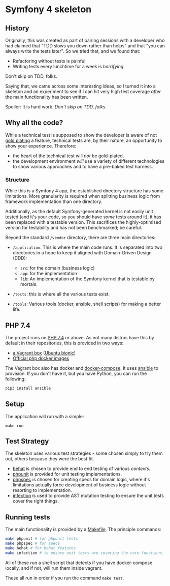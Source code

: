 # Symfony 4 skeleton

## History

Originally, this was created as part of pairing sessions with a developer who had claimed that "TDD slows you down rather than helps" and that "you can always write the tests later". So we tried that, and we found that:

* Refactoring without tests is painful
* Writing tests every lunchtime for a week is _horrifying_.

Don't skip on TDD, folks.

Saying that, we came across some interesting ideas, so I turned it into a skeleton and an experiment to see if I can hit very high test coverage _after_ the main functionality has been written.

Spoiler: It is hard work. _Don't skip on TDD, folks._

## Why all the code?
While a technical test is supposed to show the developer is aware of not [gold plating][gold_plating] a feature, technical tests are, by their nature, an opportunity to show your experience. Therefore:
- the heart of the technical test will _not_ be gold-plated.
- the development environment _will_ use a variety of different technologies to show various approaches and to have a pre-baked test harness.

### Structure
While this is a Symfony 4 app, the established directory structure has some limitations. More granularity is required when splitting business logic from framework implementation than one directory.

Additionally, as the default Symfony-generated kernel is not easily unit tested (and it's your code, so you should have _some_ tests around it), it has been replaced with a testable version. This sacrifices the highly-optimised version for testability and has not been benchmarked; be careful.

Beyond the standard `/vendor` directory, there are three main directories:
- `/application`: This is where the main code runs. It is separated into two directories in a hope to keep it aligned with Domain-Driven Design (DDD):
  - `src`: for the domain (business logic)
  - `app`: for the implementation
  - `lib`: An implementation of the Symfony kernel that is testable by mortals.
  
- `/tests`: this is where all the various tests exist. 

- `/tools`: Various tools (docker, ansible, shell scripts) for making a better life.

## PHP 7.4
The project runs on [PHP 7.4][php74] or above. As not many distros have this by default in their repositories, this is provided in two ways:
- [a Vagrant box][vagrant] ([Ubuntu bionic][bionic])
- [Official php docker images][docker_php]

The Vagrant box also has docker and [docker-compose][docker_compose]. It uses [ansible][ansible] to provision. If you don't have it, but you have Python, you can run the following:

```bash
pip3 install ansible
```

## Setup

The application will run with a simple:

```
make run
```

## Test Strategy
The skeleton uses various test strategies - some chosen simply to try them out, others because they were the best fit.

* [behat][behat] is chosen to provide end to end testing of various _contexts_.
* [phpunit][phpunit] is provided for unit testing implementations.
* [phpspec][phpspec] is chosen for creating specs for domain logic, where it's limitations actually force development of business logic without resorting to implementation.
* [infection][infection] is used to provide AST mutation testing to ensure the unit tests cover the right things.

## Running tests

The main functionality is provided by a [Makefile](./Makefile). The principle commands:

```bash
make phpunit # for phpunit tests
make phpspec # for specs
make behat # for behat features
make infection # to ensure unit tests are covering the core functions.
```

All of these run a shell script that detects if you have docker-compose locally, and if not, will run them inside vagrant.

These all run in order if you run the command `make test`. 

[docker_php]: https://hub.docker.com/_/php/
[docker_compose]: https://docs.docker.com/compose/
[php74]: https://www.php.net/manual/en/migration74.php
[behat]: https://behat.org/en/latest/
[phpunit]: https://phpunit.de/
[phpspec]: https://www.phpspec.net/en/stable/
[infection]: https://infection.github.io/
[vagrant]: https://www.vagrantup.com/
[ansible]: https://docs.ansible.com/
[bionic]: https://app.vagrantup.com/hashicorp/boxes/bionic64
[gold_plating]: https://dzone.com/articles/the-challenge-successful-design-v-gold-plating